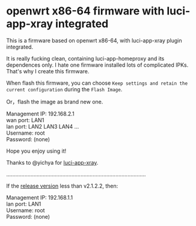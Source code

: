# openwrt x86-64 firmware with luci-app-xray integrated  

This is a firmware based on openwrt x86-64, with luci-app-xray plugin integrated.  
  
It is really fucking clean, containing luci-app-homeproxy and its dependences only. I hate one firmware installed lots of complicated IPKs. That's why I create this firmware.
  
When flash this firmware, you can choose `Keep settings and retain the current configuration` during the `Flash Image`.  
  
Or，flash the image as brand new one.  

Management IP: 192.168.2.1  
wan port: LAN1  
lan port: LAN2 LAN3 LAN4 ...     
Username: root  
Password: (none)  

Hope you enjoy using it!  

Thanks to @yichya for [luci-app-xray](https://github.com/yichya/luci-app-xray).  

   
  
  
............................................................................................  
  
If the [release version](https://github.com/yukeiyang/openwrt/releases) less than v2.1.2.2, then:       
  
Management IP: 192.168.1.1  
lan port: LAN1  
Username: root  
Password: (none)  
  


